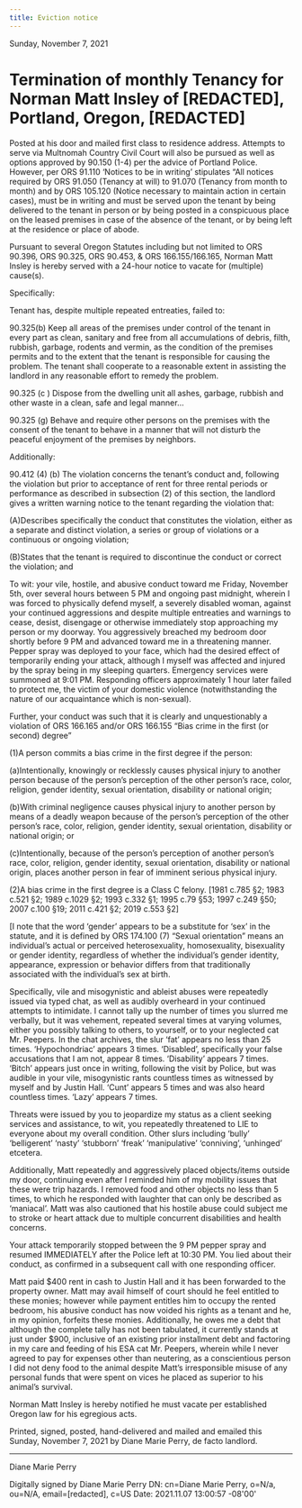 ```yaml
---
title: Eviction notice
---
```


Sunday, November 7, 2021

# Termination of monthly Tenancy for Norman Matt Insley of [REDACTED], Portland, Oregon, [REDACTED]

Posted at his door and mailed first class to residence address. Attempts to serve via Multnomah
Country Civil Court will also be pursued as well as options approved by 90.150 (1-4) per the
advice of Portland Police. However, per ORS 91.110 ‘Notices to be in writing’ stipulates “All
notices required by ORS 91.050 (Tenancy at will) to 91.070 (Tenancy from month to month) and
by ORS 105.120 (Notice necessary to maintain action in certain cases), must be in writing and
must be served upon the tenant by being delivered to the tenant in person or by being posted
in a conspicuous place on the leased premises in case of the absence of the tenant, or by being
left at the residence or place of abode.

Pursuant to several Oregon Statutes including but not limited to ORS 90.396, ORS 90.325, ORS
90.453, & ORS 166.155/166.165, Norman Matt Insley is hereby served with a 24-hour notice to
vacate for (multiple) cause(s).

Specifically:

Tenant has, despite multiple repeated entreaties, failed to:

90.325(b) Keep all areas of the premises under control of the tenant in every part as clean,
sanitary and free from all accumulations of debris, filth, rubbish, garbage, rodents and
vermin, as the condition of the premises permits and to the extent that the tenant is
responsible for causing the problem. The tenant shall cooperate to a reasonable extent in
assisting the landlord in any reasonable effort to remedy the problem.

90.325 (c ) Dispose from the dwelling unit all ashes, garbage, rubbish and other waste in a
clean, safe and legal manner…

90.325
(g) Behave and require other persons on the premises with the consent of the tenant to behave
in a manner that will not disturb the peaceful enjoyment of the premises by neighbors.

Additionally:

90.412 (4) (b) The violation concerns the tenant’s conduct and, following the violation but
prior to acceptance of rent for three rental periods or performance as described in
subsection (2) of this section, the landlord gives a written warning notice to the tenant
regarding the violation that:

(A)Describes specifically the conduct that constitutes the violation, either as a separate and
distinct violation, a series or group of violations or a continuous or ongoing violation;

(B)States that the tenant is required to discontinue the conduct or correct the violation; and

To wit: your vile, hostile, and abusive conduct toward me Friday, November 5th, over
several hours between 5 PM and ongoing past midnight, wherein I was forced to physically
defend myself, a severely disabled woman, against your continued aggressions and despite
multiple entreaties and warnings to cease, desist, disengage or otherwise immediately stop
approaching my person or my doorway. You aggressively breached my bedroom door
shortly before 9 PM and advanced toward me in a threatening manner. Pepper spray was
deployed to your face, which had the desired effect of temporarily ending your attack,
although I myself was affected and injured by the spray being in my sleeping quarters.
Emergency services were summoned at 9:01 PM. Responding officers approximately 1
hour later failed to protect me, the victim of your domestic violence (notwithstanding the
nature of our acquaintance which is non-sexual).

Further, your conduct was such that it is clearly and unquestionably a violation of ORS
166.165 and/or ORS 166.155 “Bias crime in the first (or second) degree”

(1)A person commits a bias crime in the first degree if the person:

(a)Intentionally, knowingly or recklessly causes physical injury to another person because
of the person’s perception of the other person’s race, color, religion, gender identity,
sexual orientation, disability or national origin;

(b)With criminal negligence causes physical injury to another person by means of a deadly
weapon because of the person’s perception of the other person’s race, color, religion,
gender identity, sexual orientation, disability or national origin; or

(c)Intentionally, because of the person’s perception of another person’s race, color,
religion, gender identity, sexual orientation, disability or national origin, places another
person in fear of imminent serious physical injury.

(2)A bias crime in the first degree is a Class C felony. [1981 c.785 §2; 1983 c.521 §2; 1989
c.1029 §2; 1993 c.332 §1; 1995 c.79 §53; 1997 c.249 §50; 2007 c.100 §19; 2011 c.421 §2;
2019 c.553 §2]

[I note that the word ‘gender’ appears to be a substitute for ‘sex’ in the statute, and it is
defined by ORS 174.100 (7) “Sexual orientation” means an individual’s actual or perceived
heterosexuality, homosexuality, bisexuality or gender identity, regardless of whether the
individual’s gender identity, appearance, expression or behavior differs from that
traditionally associated with the individual’s sex at birth.

Specifically, vile and misogynistic and ableist abuses were repeatedly issued via typed
chat, as well as audibly overheard in your continued attempts to intimidate. I cannot tally
up the number of times you slurred me verbally, but it was vehement, repeated several
times at varying volumes, either you possibly talking to others, to yourself, or to your
neglected cat Mr. Peepers. In the chat archives, the slur ‘fat’ appears no less than 25 times.
‘Hypochondriac’ appears 3 times. ‘Disabled’, specifically your false accusations that I am
not, appear 8 times. ‘Disability’ appears 7 times. ‘Bitch’ appears just once in writing,
following the visit by Police, but was audible in your vile, misogynistic rants countless
times as witnessed by myself and by Justin Hall. ‘Cunt’ appears 5 times and was also heard
countless times. ‘Lazy’ appears 7 times.

Threats were issued by you to jeopardize my status as a client seeking services and
assistance, to wit, you repeatedly threatened to LIE to everyone about my overall condition.
Other slurs including ‘bully’ ‘belligerent’ ‘nasty’ ‘stubborn’ ‘freak’ ‘manipulative’
‘conniving’, ‘unhinged’ etcetera.

Additionally, Matt repeatedly and aggressively placed objects/items outside my door,
continuing even after I reminded him of my mobility issues that these were trip hazards. I
removed food and other objects no less than 5 times, to which he responded with laughter
that can only be described as ‘maniacal’. Matt was also cautioned that his hostile abuse
could subject me to stroke or heart attack due to multiple concurrent disabilities and health
concerns.

Your attack temporarily stopped between the 9 PM pepper spray and resumed
IMMEDIATELY after the Police left at 10:30 PM. You lied about their conduct, as
confirmed in a subsequent call with one responding officer.

Matt paid $400 rent in cash to Justin Hall and it has been forwarded to the property owner.
Matt may avail himself of court should he feel entitled to these monies; however while
payment entitles him to occupy the rented bedroom, his abusive conduct has now voided
his rights as a tenant and he, in my opinion, forfeits these monies. Additionally, he owes
me a debt that although the complete tally has not been tabulated, it currently stands at just
under $900, inclusive of an existing prior installment debt and factoring in my care and
feeding of his ESA cat Mr. Peepers, wherein while I never agreed to pay for expenses other
than neutering, as a conscientious person I did not deny food to the animal despite Matt’s
irresponsible misuse of any personal funds that were spent on vices he placed as superior
to his animal’s survival.

Norman Matt Insley is hereby notified he must vacate per established Oregon law for his
egregious acts.

Printed, signed, posted, hand-delivered and mailed and emailed this Sunday, November 7,
2021 by Diane Marie Perry, de facto landlord.

----

Diane Marie Perry


Digitally signed by Diane Marie Perry
DN: cn=Diane Marie Perry, o=N/a, ou=N/A, email=[redacted], c=US Date: 2021.11.07 13:00:57 -08'00'
